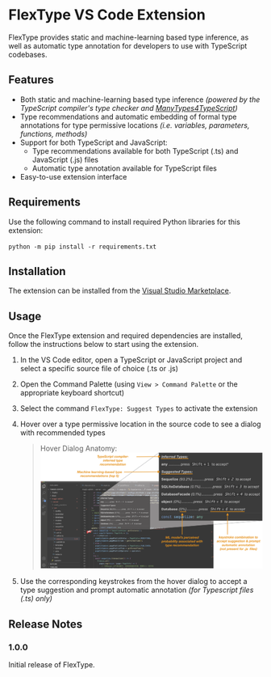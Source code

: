 # FlexType VS Code Extension

<!-- to do: add shield w/ marketplace link -->

FlexType provides static and machine-learning based type inference, as well as automatic type annotation for developers to use with TypeScript codebases.

## Features

* Both static and machine-learning based type inference *(powered by the TypeScript compiler's type checker and [ManyTypes4TypeScript](https://huggingface.co/kevinjesse/codebert-MT4TS))*
* Type recommendations and automatic embedding of formal type annotations for type permissive locations *(i.e. variables, parameters, functions, methods)*
* Support for both TypeScript and JavaScript:
    * Type recommendations available for both TypeScript (.ts) and JavaScript (.js) files
    * Automatic type annotation available for TypeScript files
* Easy-to-use extension interface  

## Requirements

Use the following command to install required Python libraries for this extension:

`python -m pip install -r requirements.txt`

## Installation

The extension can be installed from the [Visual Studio Marketplace](https://marketplace.visualstudio.com/items?itemName=ucdavis-decal.flextype).

## Usage
Once the FlexType extension and required dependencies are installed, follow the instructions below to start using the extension.

1. In the VS Code editor, open a TypeScript or JavaScript project and select a specific source file of choice (.ts or .js)
2. Open the Command Palette (using `View > Command Palette` or the appropriate keyboard shortcut)
3. Select the command `FlexType: Suggest Types` to activate the extension
4. Hover over a type permissive location in the source code to see a dialog with recommended types
    > Hover Dialog Anatomy: ![](images/FlexTypeHoverAnatomy.png)


5. Use the corresponding keystrokes from the hover dialog to accept a type suggestion and prompt automatic annotation *(for Typescript files (.ts) only)*

<!-- ## Known Issues

Calling out known issues can help limit users opening duplicate issues against your extension. -->

## Release Notes

### 1.0.0

Initial release of FlexType.